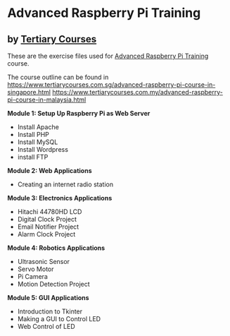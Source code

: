 # Advanced Raspberry Pi Training
## by [Tertiary Courses](https://www.tertiarycourses.com.sg/)

These are the exercise files used for [Advanced Raspberry Pi Training](https://www.tertiarycourses.com.sg/advanced-raspberry-pi-course-in-singapore.html) course. 

The course outline can be found in 
https://www.tertiarycourses.com.sg/advanced-raspberry-pi-course-in-singapore.html
https://www.tertiarycourses.com.my/advanced-raspberry-pi-course-in-malaysia.html

<p><strong>Module 1: Setup Up Raspberry Pi as Web Server</strong></p>
<ul>
<li>Install Apache</li>
<li>Install PHP</li>
<li>Install MySQL</li>
<li>Install Wordpress</li>
<li>install FTP</li>
</ul>
<p><strong>Module 2: Web Applications</strong></p>
<ul>
<li>Creating an internet radio station</li>
</ul>
<p><strong>Module 3: Electronics Applications</strong></p>
<ul>
<li>Hitachi 44780HD LCD</li>
<li>Digital Clock Project</li>
<li>Email Notifier Project</li>
<li>Alarm Clock Project</li>
</ul>
<p><strong>Module 4: Robotics Applications</strong></p>
<ul>
<li>Ultrasonic Sensor&nbsp;</li>
<li>Servo Motor</li>
<li>Pi Camera</li>
<li>Motion Detection Project</li>
</ul>
<p><strong>Module 5: GUI Applications</strong></p>
<ul>
<li>Introduction to Tkinter</li>
<li>Making a GUI to Control LED&nbsp;</li>
<li>Web Control of LED</li>
</ul>
